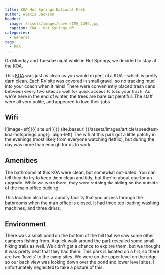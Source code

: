 ```yaml
---
title: KOA Hot Springs National Park
author: Alexis Jackson
header:
  image: /assets/images/cover/IMG_1396.jpg
  caption: KOA - Hot Springs NP
categories:
  - General
tags:
  - KOA
---
```


On Monday and Tuesday night while in Hot Springs, we decided to stay at the KOA. 

<!-- <iframe src="https://www.google.com/maps/embed?pb=!1m18!1m12!1m3!1d3287.8099026113728!2d-93.00937918486196!3d34.50770330103795!2m3!1f0!2f0!3f0!3m2!1i1024!2i768!4f13.1!3m3!1m2!1s0x87cd2c8f9f5685a5%3A0xab4e9a846673fc63!2sHot+Springs+National+Park+KOA!5e0!3m2!1sen!2sus!4v1489012520529" width="400" height="300" frameborder="0" style="border:0" allowfullscreen></iframe> -->

This [KOA](http://koa.com/campgrounds/hot-springs-national-park/) was just as clean as you would expect of a KOA - which is pretty darn clean. Each RV site was covered in small gravel, so no tracking mud into your coach when it rains! There were conveniently placed trash cans between every two sites as well for quick access to toss your trash. As we're here in the end of winter, the trees are bare but plentiful. The staff were all very polite, and appeared to love their jobs. 

## Wifi

![image-left]({{ site.url }}{{ site.baseurl }}/assets/images/article/speedtest-koa-hotsprings.png){: .align-left}
The wifi at this park got a little patchy in the evenings (most likely from everyone watching Netflix), but during the day was more than enough for us to work. 

## Amenities

The bathrooms at this KOA were clean, but somewhat out-dated. You can tell they do try to keep them clean and tidy, but they're about due for an upgrade. While we were there, they were redoing the siding on the outside of the main office building. 

This location also has a laundry facility that you access through the bathrooms when the main office is closed. It had three top loading washing machines, and three driers. 

## Environment

There was a small pond on the bottom of the hill that we saw some other campers fishing from. A quick walk around the park revealed some small hiking trails as well. We didn't get a chance to explore them, but we thought it was pretty neat that they had them. This park is located on a hill, so there are two 'levels' to the camp sites. We were on the upper level on the edge so our back view was looking down over the pond and lower level sites. I unfortunately neglected to take a picture of this. 